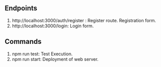 
## Endpoints
1. http://localhost:3000/auth/register : Register route. Registration form. 
2. http://localhost:3000/login:            Login form.

## Commands

1. npm run test: Test Execution.
2. npm run start: Deployment of web server.
